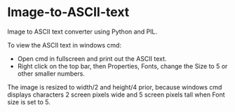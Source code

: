 # Image-to-ASCII-text
Image to ASCII text converter using Python and PIL.

To view the ASCII text in windows cmd:
- Open cmd in fullscreen and print out the ASCII text.
- Right click on the top bar, then Properties, Fonts, change the Size to 5 or other smaller numbers.

The image is resized to width/2 and height/4 prior, because windows cmd displays characters 2 screen pixels wide and 5 screen pixels tall when Font size is set to 5.
